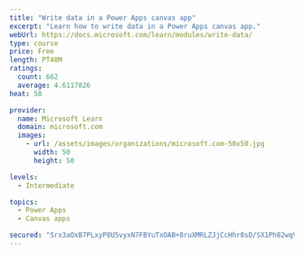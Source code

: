 ```yaml
---
title: "Write data in a Power Apps canvas app"
excerpt: "Learn how to write data in a Power Apps canvas app."
webUrl: https://docs.microsoft.com/learn/modules/write-data/
type: course
price: Free
length: PT48M
ratings:
  count: 662
  average: 4.6117826
heat: 50

provider:
  name: Microsoft Learn
  domain: microsoft.com
  images:
    - url: /assets/images/organizations/microsoft.com-50x50.jpg
      width: 50
      height: 50

levels:
  - Intermediate

topics:
  - Power Apps
  - Canvas apps

secured: "Srx3aOxB7PLxyP8U5vyxN7FBYuTxOAB+8ruXMRLZJjCcHhr8sD/SX1Ph82wqV5mdRqw6xsCA9wp1M5sN7lvhS3pvxsmXpSNRhZ3UTu09ytQmqaxBdi4/F/BbucCg53pYiYeUtS/g7TuNEHjBMD9o9j93YrWhOtONEMpDh9lKlg3fYhm8b6fKl8gLDlmry2eTmjOmn4M3+QoFRc80dfItf7vE4XQt2kVbYOzQHB59ZJYCMEwpV1h68Yc9XnmTksvlzhXaseG78DjslMzejEZ7zWVuAX0aVNPh4CmFTTrVogobAyMv4+qu6BCTn8O9nLjJPC8uxafY0j6EyNFsFEqgMCwnWCurQ8MA0insCrlHmgOaYdYUy7BPZC/2G84lczwf6zsXKqyRNdoKHXuDroc5j5F98mzO0oiwtldtumqMi00=;ZedvWbktRynhfYuKLpn/bg=="
---
```


